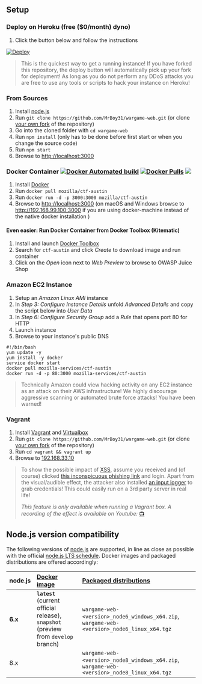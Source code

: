 
## Setup

### Deploy on Heroku (free ($0/month) dyno)

1. Click the button below and follow the instructions

[![Deploy](https://www.herokucdn.com/deploy/button.svg)](https://heroku.com/deploy)

> This is the quickest way to get a running instance! If
> you have forked this repository, the deploy button will automatically
> pick up your fork for deployment! As long as you do not perform any
> DDoS attacks you are free to use any tools or scripts to hack your
> instance on Heroku!

### From Sources

1. Install [node.js](#nodejs-version-compatibility)
2. Run `git clone https://github.com/MrBoy31/wargame-web.git` (or
   clone [your own fork](https://github.com/MrBoy31/wargame-web/fork)
   of the repository)
3. Go into the cloned folder with `cd wargame-web`
4. Run `npm install` (only has to be done before first start or when you
   change the source code)
5. Run `npm start`
6. Browse to <http://localhost:3000>

### Docker Container [![Docker Automated build](https://img.shields.io/docker/automated/mozilla/ctf-austin.svg)](https://registry.hub.docker.com/u/MrBoy31/wargame-web/) [![Docker Pulls](https://img.shields.io/docker/pulls/MrBoy31/wargame-web/.svg)](https://registry.hub.docker.com/u/MrBoy31/wargame-web/) [![](https://images.microbadger.com/badges/image/MrBoy31/wargame-web/.svg)](https://microbadger.com/images/MrBoy31/wargame-web/ "Get your own image badge on microbadger.com")

1. Install [Docker](https://www.docker.com)
2. Run `docker pull mozilla/ctf-austin`
3. Run `docker run -d -p 3000:3000 mozilla/ctf-austin`
4. Browse to <http://localhost:3000> (on macOS and Windows browse to
   <http://192.168.99.100:3000> if you are using docker-machine instead
   of the native docker installation )

#### Even easier: Run Docker Container from Docker Toolbox (Kitematic)

1. Install and launch
   [Docker Toolbox](https://www.docker.com/docker-toolbox)
2. Search for `ctf-austin` and click _Create_ to download image and run
   container
3. Click on the _Open_ icon next to _Web Preview_ to browse to OWASP
   Juice Shop

### Amazon EC2 Instance

1. Setup an _Amazon Linux AMI_ instance
2. In _Step 3: Configure Instance Details_ unfold _Advanced Details_ and
   copy the script below into _User Data_
3. In _Step 6: Configure Security Group_ add a _Rule_ that opens port 80
   for HTTP
4. Launch instance
5. Browse to your instance's public DNS

```
#!/bin/bash
yum update -y
yum install -y docker
service docker start
docker pull mozilla-services/ctf-austin
docker run -d -p 80:3000 mozilla-services/ctf-austin
```

> Technically Amazon could view hacking activity on any EC2 instance as
> an attack on their AWS infrastructure! We highly discourage aggressive
> scanning or automated brute force attacks! You have been warned!

### Vagrant

1. Install [Vagrant](https://www.vagrantup.com/downloads.html) and
   [Virtualbox](https://www.virtualbox.org/wiki/Downloads)
2. Run `git clone https://github.com/MrBoy31/wargame-web.git` (or
   clone [your own fork](https://github.com/MrBoy31/wargame-web/fork)
   of the repository)
3. Run `cd vagrant && vagrant up`
4. Browse to [192.168.33.10](http://192.168.33.10)

> To show the possible impact of
> [XSS](https://www.owasp.org/index.php/Cross-site_Scripting_(XSS)),
> assume you received and (of course) clicked
> [this inconspicuous phishing link](http://192.168.33.10/#/search?q=%3Cscript%3Evar%20js%20%3Ddocument.createElement%28%22script%22%29;js.type%20%3D%20%22text%2Fjavascript%22;js.src%3D%22http:%2F%2F192.168.33.10%2Fshake.js%22;document.body.appendChild%28js%29;varhash%3Dwindow.location.hash;window.location.hash%3Dhash.substr%280,8%29;%3C%2Fscript%3Eapple)
> and login. Apart from the visual/audible effect, the attacker also
> installed [an input logger](http://192.168.33.10/logger.php) to grab
> credentials! This could easily run on a 3rd party server in real life!
>
> _This feature is only available when running a Vagrant box. A
> recording of the effect is available on Youtube:_
> [:tv:](https://www.youtube.com/watch?v=L7ZEMWRm7LA)

## Node.js version compatibility

The following versions of
[node.js](http://nodejs.org) are supported, in line as close as possible with the
official [node.js LTS schedule](https://github.com/nodejs/LTS). Docker
images and packaged distributions are offered accordingly:

| node.js | [Docker image](https://registry.hub.docker.com/MrBoy31/wargame-web/)             | [Packaged distributions](https://github.com//MrBoy31/wargame-web/releases/latest)       |
|:--------|:------------------------------------------------------------------------------------|:-----------------------------------------------------------------------------------------|
| __6.x__ | __`latest`__ (current official release), `snapshot` (preview from `develop` branch) | `wargame-web-<version>_node6_windows_x64.zip`, `wargame-web-<version>_node6_linux_x64.tgz` |
| 8.x     |                                                                                     | `wargame-web-<version>_node8_windows_x64.zip`, `wargame-web-<version>_node8_linux_x64.tgz` |
